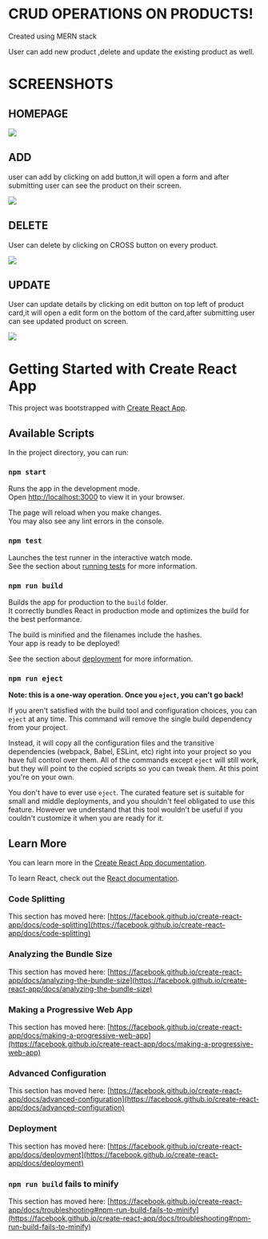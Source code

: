 # CRUD OPERATIONS ON PRODUCTS!

<p>Created using MERN stack</p>
<p>User can add new product ,delete and update the existing product as well.</p>
<h1>SCREENSHOTS</h1>
<h2> HOMEPAGE</h2>
<img src="https://user-images.githubusercontent.com/94099575/236448200-44dc4c15-3936-49dd-b8d3-3a3ab8bb13d0.png"/>
<h2> ADD</h2>
<p> user can add by clicking on add button,it will open a form and after submitting user can see the product on their screen.</p>
<img src="https://user-images.githubusercontent.com/94099575/236449918-44275932-9fef-48e9-b30e-5a992e86e1e9.png"/>

<h2> DELETE</h2>
<p> User can delete by clicking on CROSS button on every product.</p>
<img src="https://user-images.githubusercontent.com/94099575/236450570-c7e0f170-20d4-4c74-b933-7e1762669d07.png"/>
<h2>UPDATE</h2>

<p> User can update details by clicking on edit button on top left of product card,it will open a edit form on the bottom of the card,after submitting user can see updated product on screen.</p>
<img src="https://user-images.githubusercontent.com/94099575/236450344-f6380c19-3ea7-4935-9269-306a5b2960b7.png"/>




# Getting Started with Create React App

This project was bootstrapped with [Create React App](https://github.com/facebook/create-react-app).

## Available Scripts

In the project directory, you can run:

### `npm start`

Runs the app in the development mode.\
Open [http://localhost:3000](http://localhost:3000) to view it in your browser.

The page will reload when you make changes.\
You may also see any lint errors in the console.

### `npm test`

Launches the test runner in the interactive watch mode.\
See the section about [running tests](https://facebook.github.io/create-react-app/docs/running-tests) for more information.

### `npm run build`

Builds the app for production to the `build` folder.\
It correctly bundles React in production mode and optimizes the build for the best performance.

The build is minified and the filenames include the hashes.\
Your app is ready to be deployed!

See the section about [deployment](https://facebook.github.io/create-react-app/docs/deployment) for more information.

### `npm run eject`

**Note: this is a one-way operation. Once you `eject`, you can't go back!**

If you aren't satisfied with the build tool and configuration choices, you can `eject` at any time. This command will remove the single build dependency from your project.

Instead, it will copy all the configuration files and the transitive dependencies (webpack, Babel, ESLint, etc) right into your project so you have full control over them. All of the commands except `eject` will still work, but they will point to the copied scripts so you can tweak them. At this point you're on your own.

You don't have to ever use `eject`. The curated feature set is suitable for small and middle deployments, and you shouldn't feel obligated to use this feature. However we understand that this tool wouldn't be useful if you couldn't customize it when you are ready for it.

## Learn More

You can learn more in the [Create React App documentation](https://facebook.github.io/create-react-app/docs/getting-started).

To learn React, check out the [React documentation](https://reactjs.org/).

### Code Splitting

This section has moved here: [https://facebook.github.io/create-react-app/docs/code-splitting](https://facebook.github.io/create-react-app/docs/code-splitting)

### Analyzing the Bundle Size

This section has moved here: [https://facebook.github.io/create-react-app/docs/analyzing-the-bundle-size](https://facebook.github.io/create-react-app/docs/analyzing-the-bundle-size)

### Making a Progressive Web App

This section has moved here: [https://facebook.github.io/create-react-app/docs/making-a-progressive-web-app](https://facebook.github.io/create-react-app/docs/making-a-progressive-web-app)

### Advanced Configuration

This section has moved here: [https://facebook.github.io/create-react-app/docs/advanced-configuration](https://facebook.github.io/create-react-app/docs/advanced-configuration)

### Deployment

This section has moved here: [https://facebook.github.io/create-react-app/docs/deployment](https://facebook.github.io/create-react-app/docs/deployment)

### `npm run build` fails to minify

This section has moved here: [https://facebook.github.io/create-react-app/docs/troubleshooting#npm-run-build-fails-to-minify](https://facebook.github.io/create-react-app/docs/troubleshooting#npm-run-build-fails-to-minify)
